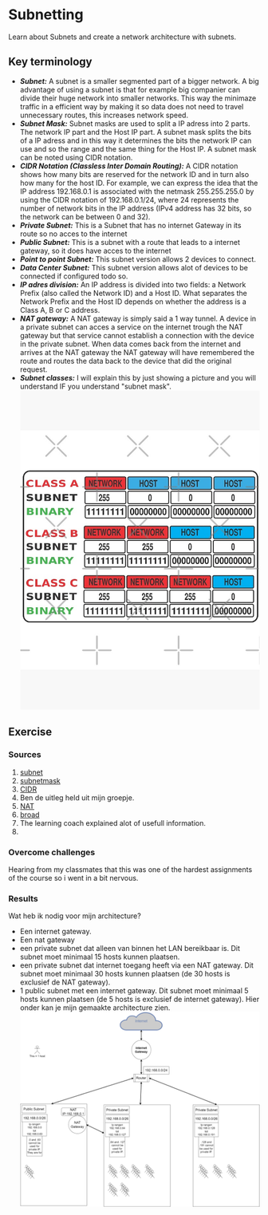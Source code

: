 # Subnetting
Learn about Subnets and create a network architecture with subnets.

## Key terminology
- ***Subnet:*** A subnet is a smaller segmented part of a bigger network. A big advantage of using a subnet is that for example big companier can divide their huge network into smaller networks. This way the minimaze traffic in a efficient way by making it so data does not need to travel unnecessary routes, this increases network speed.
- ***Subnet Mask:*** Subnet masks are used to split a IP adress into 2 parts. The network IP part and the Host IP part. A subnet mask splits the bits of a IP adress and in this way it determines the bits the network IP can use and so the range and the same thing for the Host IP. A subnet mask can be noted using CIDR notation.
- ***CIDR Notation (Classless Inter Domain Routing):*** A CIDR notation shows how many bits are reserved for the network ID and in turn also how many for the host ID. For example, we can express the idea that the IP address 192.168.0.1 is associated with the netmask 255.255.255.0 by using the CIDR notation of 192.168.0.1/24, where 24 represents the number of network bits in the IP address (IPv4 address has 32 bits, so the network can be between 0 and 32).
- ***Private Subnet:*** This is a Subnet that has no internet Gateway in its route so no acces to the internet
- ***Public Subnet:*** This is a subnet with a route that leads to a internet gateway, so it does have acces to the internet
- ***Point to point Subnet:*** This subnet version allows 2 devices to connect.
- ***Data Center Subnet:*** This subnet version allows alot of devices to be connected if configured todo so.
- ***IP adres division:*** An IP address is divided into two fields: a Network Prefix (also called the Network ID) and a Host ID. What separates the Network Prefix and the Host ID depends on whether the address is a Class A, B or C address.
- ***NAT gateway:*** A NAT gateway is simply said a 1 way tunnel. A device in a private subnet can acces a service on the internet trough the NAT gateway but that service cannot establish a connection with the device in the private subnet. When data comes back from the internet and arrives at the NAT gateway the NAT gateway will have remembered the route and routes the data back to the device that did the original request.
- ***Subnet classes:*** I will explain this by just showing a picture and you will understand IF you understand "subnet mask". ![SS](../../00_includes/NTW-06/class2.png)




## Exercise
### Sources
1. [subnet](https://www.techtarget.com/searchnetworking/definition/subnet#:~:text=A%20subnet%2C%20or%20subnetwork%2C%20is,to%20another%20over%20the%20internet.)
2. [subnetmask](https://www.techopedia.com/definition/5563/subnet-mask#:~:text=A%20subnet%20mask%20is%20a,mask%20reveal%20the%20underlying%20subnetwork.)
3. [CIDR](https://en.wikipedia.org/wiki/Broadcast_address)
4. Ben de uitleg held uit mijn groepje.
5. [NAT](https://docs.aws.amazon.com/vpc/latest/userguide/vpc-nat-gateway.html)
6. [broad](https://en.wikipedia.org/wiki/Broadcast_address)
7. The learning coach explained alot of usefull information.
8. 


### Overcome challenges
Hearing from my classmates that this was one of the hardest assignments of the course so i went in a bit nervous.

### Results
Wat heb ik nodig voor mijn architecture?
- Een internet gateway.
- Een nat gateway
- een private subnet dat alleen van binnen het LAN bereikbaar is. Dit subnet moet minimaal 15 hosts kunnen plaatsen.
- een private subnet dat internet toegang heeft via een NAT gateway. Dit subnet moet minimaal 30 hosts kunnen plaatsen (de 30 hosts is exclusief de NAT gateway).
- 1 public subnet met een internet gateway. Dit subnet moet minimaal 5 hosts kunnen plaatsen (de 5 hosts is exclusief de internet gateway).
Hier onder kan je mijn gemaakte architecture zien.
![ARCH](../../00_includes/NTW-06/netarch.drawio.png)
